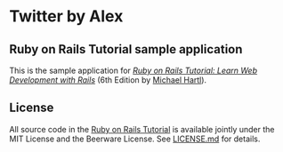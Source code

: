 # Twitter by Alex
## Ruby on Rails Tutorial sample application
This is the sample application for [*Ruby on Rails Tutorial: Learn Web Development with Rails*](https://www.railstutorial.org/) (6th Edition by [Michael Hartl](https://www.michaelhartl.com/)).

## License
All source code in the [Ruby on Rails Tutorial](https://www.railstutorial.org/) is available jointly under the MIT License and the Beerware License. See [LICENSE.md](LICENSE.md) for details.
